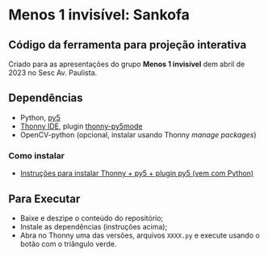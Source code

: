 # Menos 1 invisível: Sankofa
## Código da ferramenta para projeção interativa

Criado para as apresentações do grupo **Menos 1 invisível** dem abril de 2023 no Sesc Av. Paulista.

## Dependências
- Python, [py5](htpps://py5coding.org)
- [Thonny IDE](https://thonny.org), plugin [thonny-py5mode](https://github.com/tabreturn/thonny-py5mode)
- OpenCV-python (opcional, instalar usando Thonny _manage packages_)
### Como instalar
- [Instruções para instalar Thonny + py5 + plugin py5 (vem com Python)](https://abav.lugaralgum.com/como-instalar-py5/)
  
## Para Executar
- Baixe e deszipe o conteúdo do repositório;
- Instale as dependências (instruções acima);
- Abra no Thonny uma das versões, arquivos `XXXX.py` e execute usando o botão com o triângulo verde.
